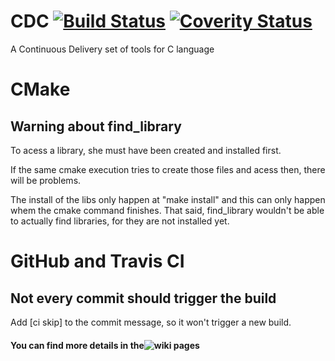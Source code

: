 # CDC [![Build Status](https://travis-ci.org/Felipe-Thorn/CDC.svg?branch=master)](https://travis-ci.org/Felipe-Thorn/CDC) [![Coverity Status](https://scan.coverity.com/projects/14981/badge.svg)]("https://scan.coverity.com/projects/cdc)
A Continuous Delivery set of tools for C language

# CMake

## Warning about find_library
To acess a library, she must have been created and installed first.

If the same cmake execution tries to create those files and acess then, there will be problems.

The install of the libs only happen at "make install" and this can only happen whem the cmake command finishes. 
That said, find_library wouldn't be able to actually find libraries, for they are not installed yet.


# GitHub and Travis CI

## Not every commit should trigger the build

Add [ci skip] to the commit message, so it won't trigger a new build.

#### You can find more details in the![ wiki pages](https://github.com/Felipe-Thorn/CDC/wiki)

